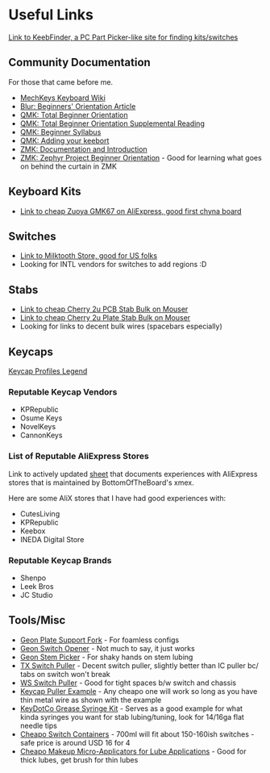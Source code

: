 # Useful Links

[Link to KeebFinder, a PC Part Picker-like site for finding kits/switches](https://keeb-finder.com/)

## Community Documentation

For those that came before me.

- [MechKeys Keyboard Wiki](https://wiki.keyboard.gay/)
- [Blur: Beginners' Orientation Article](https://thekeysource.co.uk/how-to-buy-and-build-a-custom-keyboard/)
- [QMK: Total Beginner Orientation](https://docs.qmk.fm/newbs)
- [QMK: Total Beginner Orientation Supplemental Reading](https://docs.qmk.fm/newbs_learn_more_resources)
- [QMK: Beginner Syllabus](https://docs.qmk.fm/syllabus)
- [QMK: Adding your keebort](https://docs.qmk.fm/porting_your_keyboard_to_qmk)
- [ZMK: Documentation and Introduction](https://docs.zephyrproject.org/latest/develop/getting_started/index.html)
- [ZMK: Zephyr Project Beginner Orientation](https://docs.zephyrproject.org/latest/develop/getting_started/index.html) - Good for learning what goes on behind the curtain in ZMK

## Keyboard Kits

- [Link to cheap Zuoya GMK67 on AliExpress, good first chyna board](https://aliexpi.com/4Kmz)

## Switches

- [Link to Milktooth Store, good for US folks](https://milktooth.nu/)
- Looking for INTL vendors for switches to add regions :D

## Stabs

- [Link to cheap Cherry 2u PCB Stab Bulk on Mouser](https://www.mouser.com/ProductDetail/540-G99-0742)
- [Link to cheap Cherry 2u Plate Stab Bulk on Mouser](https://www.mouser.com/ProductDetail/540-G99-0224)
- Looking for links to decent bulk wires (spacebars especially)

## Keycaps

[Keycap Profiles Legend](https://www.keycaps.info/)

### Reputable Keycap Vendors

- KPRepublic
- Osume Keys
- NovelKeys
- CannonKeys

### List of Reputable AliExpress Stores

Link to actively updated [sheet](https://docs.google.com/spreadsheets/u/0/d/e/2PACX-1vTC07f0YZG5CrKL2Z2oo-L09cMz6pnGOsV2Jj1hpLIpBHFAcK9_Pyegcq4LhHK2MOo8WaUYQ_SdYdIn/pubhtml) that documents experiences with AliExpress stores that is maintained by BottomOfTheBoard's xmex.

Here are some AliX stores that I have had good experiences with:

- CutesLiving
- KPRepublic
- Keebox
- INEDA Digital Store

### Reputable Keycap Brands

- Shenpo
- Leek Bros
- JC Studio

## Tools/Misc

- [Geon Plate Support Fork](https://geon.works/products/geon-plate-support-fork) - For foamless configs
- [Geon Switch Opener](https://geon.works/products/geon-switch-opener) - Not much to say, it just works
- [Geon Stem Picker](https://divinikey.com/collections/accessories/products/geon-stem-picker) - For shaky hands on stem lubing
- [TX Switch Puller](https://divinikey.com/products/tx-switch-puller?variant=40208825876545) - Decent switch puller, slightly better than IC puller bc/ tabs on switch won't break
- [WS Switch Puller](https://divinikey.com/collections/keyboard-tools/products/wuque-titanium-switch-puller) - Good for tight spaces b/w switch and chassis
- [Keycap Puller Example](https://divinikey.com/products/spiral-metal-keycap-puller) - Any cheapo one will work so long as you have thin metal wire as shown with the example
- [KeyDotCo Grease Syringe Kit](https://thekey.company/products/stabilizer-grease-syringe-kit) - Serves as a good example for what kinda syringes you want for stab lubing/tuning, look for 14/16ga flat needle tips
- [Cheapo Switch Containers](https://www.aliexpress.us/item/3256805089867412.html) - 700ml will fit about 150-160ish switches - safe price is around USD 16 for 4
- [Cheapo Makeup Micro-Applicators for Lube Applications](https://www.amazon.com/Applicator-Disposable-Applicators-Mascara-Extension/dp/B09YHJ685C/ref=sr_1_5) - Good for thick lubes, get brush for thin lubes
